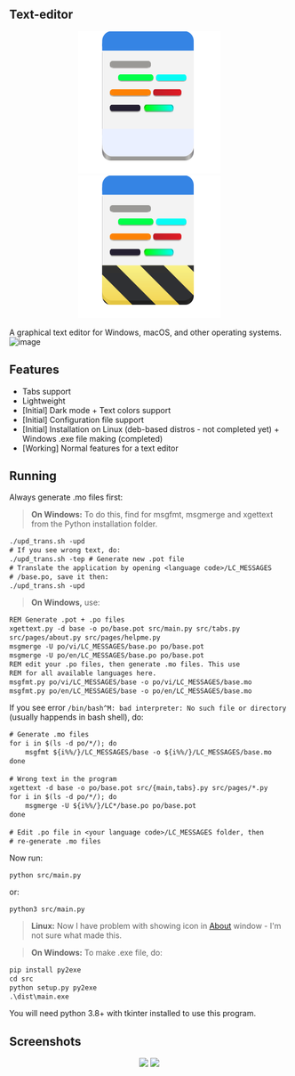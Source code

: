 ## Text-editor
<div align="center">
    <img src="data/org.lebao3105.texteditor.svg">
    <img src="data/org.lebao3105.texteditor.Devel.svg">
</div>

A graphical text editor for Windows, macOS, and other operating systems.
![image](https://user-images.githubusercontent.com/77564176/166142583-5fe685a1-21a4-44e1-8088-73ca27e0b04a.png)

## Features
* Tabs support
* Lightweight
* [Initial] Dark mode + Text colors support
* [Initial] Configuration file support
* [Initial] Installation on Linux (deb-based distros - not completed yet) + Windows .exe file making (completed)
* [Working] Normal features for a text editor

## Running
Always generate .mo files first:
> **On Windows:** To do this, find for msgfmt, msgmerge and xgettext from the Python installation folder.

```
./upd_trans.sh -upd
# If you see wrong text, do:
./upd_trans.sh -tep # Generate new .pot file
# Translate the application by opening <language code>/LC_MESSAGES
# /base.po, save it then:
./upd_trans.sh -upd
```

> **On Windows,** use:
```
REM Generate .pot + .po files
xgettext.py -d base -o po/base.pot src/main.py src/tabs.py src/pages/about.py src/pages/helpme.py
msgmerge -U po/vi/LC_MESSAGES/base.po po/base.pot
msgmerge -U po/en/LC_MESSAGES/base.po po/base.pot
REM edit your .po files, then generate .mo files. This use 
REM for all available languages here.
msgfmt.py po/vi/LC_MESSAGES/base -o po/vi/LC_MESSAGES/base.mo
msgfmt.py po/en/LC_MESSAGES/base -o po/en/LC_MESSAGES/base.mo
```

If you see error ```/bin/bash^M: bad interpreter: No such file or directory``` (usually happends in bash shell), do:
```
# Generate .mo files
for i in $(ls -d po/*/); do
    msgfmt ${i%%/}/LC_MESSAGES/base -o ${i%%/}/LC_MESSAGES/base.mo
done

# Wrong text in the program
xgettext -d base -o po/base.pot src/{main,tabs}.py src/pages/*.py
for i in $(ls -d po/*/); do
    msgmerge -U ${i%%/}/LC*/base.po po/base.pot
done

# Edit .po file in <your language code>/LC_MESSAGES folder, then
# re-generate .mo files
```

Now run:
```
python src/main.py
```

or:
```
python3 src/main.py
```
> **Linux:** Now I have problem with showing icon in [About](src/pages/about.py) window - I'm not sure what made this.

> **On Windows:** To make .exe file, do:
```
pip install py2exe
cd src
python setup.py py2exe
.\dist\main.exe
```

You will need python 3.8+ with tkinter installed to use this program.

## Screenshots
<div align="center">
    <img id="image" src="https://user-images.githubusercontent.com/77564176/166142604-791a81ca-4f4c-47db-b037-b5525c7cf313.png">
    <img id="image" src="https://user-images.githubusercontent.com/77564176/169689858-a131cd42-1d6d-4d2a-976d-7daef4fab5ac.png">
</div>
